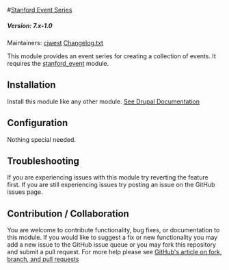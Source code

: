 #[Stanford Event Series](https://github.com/SU-SWS/stanford_image)
##### Version: 7.x-1.0

Maintainers: [cjwest](https://github.com/cjwest)
[Changelog.txt](CHANGELOG.txt)

This module provides an event series for creating a collection of events. It requires the [stanford_event](https://github.com/SU-SWS/stanford_event) module. 


Installation
---

Install this module like any other module. [See Drupal Documentation](https://drupal.org/documentation/install/modules-themes/modules-7)

Configuration
---

Nothing special needed.

Troubleshooting
---

If you are experiencing issues with this module try reverting the feature first. If you are still experiencing issues try posting an issue on the GitHub issues page.

Contribution / Collaboration
---

You are welcome to contribute functionality, bug fixes, or documentation to this module. If you would like to suggest a fix or new functionality you may add a new issue to the GitHub issue queue or you may fork this repository and submit a pull request. For more help please see [GitHub's article on fork, branch, and pull requests](https://help.github.com/articles/using-pull-requests)
